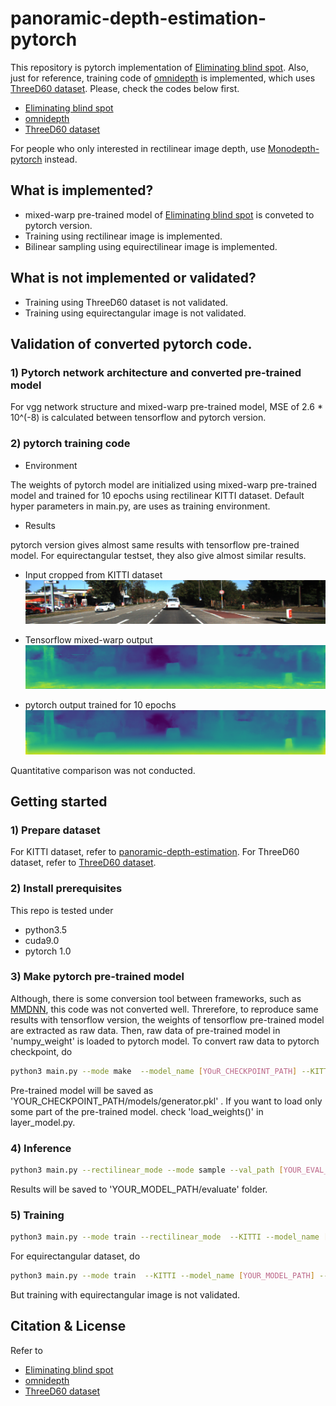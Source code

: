 # panoramic-depth-estimation-pytorch

This repository is pytorch implementation of [Eliminating blind spot](https://github.com/gdlg/panoramic-depth-estimation).
Also, just for reference, training code of [omnidepth](https://github.com/meder411/OmniDepth-PyTorch) is implemented, which uses [ThreeD60 dataset](https://github.com/VCL3D/3D60).
Please, check the codes below first.
* [Eliminating blind spot](https://github.com/gdlg/panoramic-depth-estimation)
* [omnidepth](https://github.com/meder411/OmniDepth-PyTorch)
* [ThreeD60 dataset](https://github.com/VCL3D/3D60)

For people who only interested in rectilinear image depth, use [Monodepth-pytorch](https://github.com/meder411/OmniDepth-PyTorch) instead.

## What is implemented? 
* mixed-warp pre-trained model of [Eliminating blind spot](https://github.com/gdlg/panoramic-depth-estimation) is conveted to pytorch version.
* Training using rectilinear image is implemented.
* Bilinear sampling using equirectilinear image is implemented.

## What is not implemented or validated?
* Training using ThreeD60 dataset is not validated.
* Training using equirectangular image is not validated.



## Validation of converted pytorch code.

### 1) Pytorch network architecture and converted pre-trained model 
For vgg network structure and mixed-warp pre-trained model, MSE of 2.6 * 10^(-8) is calculated  between tensorflow and pytorch version.
 
 
### 2) pytorch training code 
* Environment

The weights of pytorch model are initialized using mixed-warp pre-trained model and trained for 10 epochs using rectilinear KITTI dataset.
Default hyper parameters in main.py, are uses as training environment. 
* Results 

pytorch version gives almost same results with tensorflow pre-trained model. For equirectangular testset, they also give almost similar results.

* Input cropped from KITTI dataset
![KITTI data](./sample/0000000000_crop.png)

* Tensorflow mixed-warp output
![tensorflow](./sample/tensorflow.png)

* pytorch output trained for 10 epochs
![tensorflow](./sample/pytorch.png)

Quantitative comparison was not conducted.



## Getting started
### 1) Prepare dataset
For KITTI dataset, refer to [panoramic-depth-estimation](https://github.com/gdlg/panoramic-depth-estimation).
For ThreeD60 dataset, refer to [ThreeD60 dataset](https://github.com/VCL3D/3D60).

### 2) Install prerequisites
This repo is tested under 

* python3.5
* cuda9.0
* pytorch 1.0

### 3) Make pytorch pre-trained model

Although, there is some conversion tool between frameworks, such as [MMDNN](https://github.com/microsoft/MMdnn), this code was not converted well. 
Threrefore, to reproduce same results with tensorflow version, the weights of tensorflow pre-trained model are extracted as raw data. 
Then, raw data of pre-trained model in 'numpy_weight' is loaded to pytorch model.
To convert raw data to pytorch checkpoint, do

~~~bash
python3 main.py --mode make  --model_name [YOuR_CHECKPOINT_PATH] --KITTI 
~~~
Pre-trained model will be saved as 'YOUR_CHECKPOINT_PATH/models/generator.pkl' .
If you want to load only some part of the pre-trained model. check 'load_weights()' in layer_model.py.
### 4) Inference

~~~bash
python3 main.py --rectilinear_mode --mode sample --val_path [YOUR_EVAL_DATA_PATH] --checkpoint_path [YOUR_CHECKPOINT_MODEL_PATH] --model_name [YOUR_MODEL_PATH] --KITTI --input_width 1024 --input_height 256
~~~
Results will be saved to 'YOUR_MODEL_PATH/evaluate' folder.
### 5) Training

~~~bash
python3 main.py --mode train --rectilinear_mode  --KITTI --model_name [YOUR_MODEL_PATH] --val_path [YOUR_EVAL_DATA_PATH] --lr 0.0001  --checkpoint_path [YOUR_CHECKPOINT_MODEL_PATH] --batch_size 8 --kitti_train_path [KITTI_DATA_PATH]
~~~

For equirectangular dataset, do
~~~bash
python3 main.py --mode train  --KITTI --model_name [YOUR_MODEL_PATH] --val_path [YOUR_EVAL_DATA_PATH] --lr 0.0001  --checkpoint_path [YOUR_CHECKPOINT_MODEL_PATH] --batch_size 8
~~~
But training with equirectangular image is not validated.

## Citation & License
Refer to 
* [Eliminating blind spot](https://github.com/gdlg/panoramic-depth-estimation)
* [omnidepth](https://github.com/meder411/OmniDepth-PyTorch)
* [ThreeD60 dataset](https://github.com/VCL3D/3D60)
